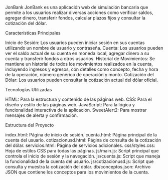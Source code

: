 JonBank
JonBank es una aplicación web de simulación bancaria que permite a los usuarios realizar diversas acciones como verificar saldos, agregar dinero, transferir fondos, calcular plazos fijos y consultar la cotización del dólar.

Características Principales

Inicio de Sesión: Los usuarios pueden iniciar sesión en sus cuentas utilizando un nombre de usuario y contraseña.
Cuenta: Los usuarios pueden ver el saldo actual de su cuenta en moneda local, agregar dinero a su cuenta y transferir fondos a otros usuarios.
Historial de Movimientos: Se mantiene un historial de todos los movimientos realizados en la cuenta, incluyendo ingresos y egresos, con detalles como concepto, fecha y hora de la operación, número genérico de operación y monto.
Cotización del Dólar: Los usuarios pueden consultar la cotización actual del dólar oficial.

Tecnologías Utilizadas

HTML: Para la estructura y contenido de las páginas web.
CSS: Para el diseño y estilo de las páginas web.
JavaScript: Para la lógica y funcionalidad interactiva de la aplicación.
SweetAlert2: Para mostrar mensajes de alerta y confirmación.


Estructura del Proyecto

index.html: Página de inicio de sesión.
cuenta.html: Página principal de la cuenta del usuario.
cotizacionusd.html: Página de consulta de la cotización del dólar.
servicios.html: Página de servicios adicionales.
css/styles.css: Hoja de estilos CSS para todas las páginas.
js/main.js: Script principal que controla el inicio de sesión y la navegación.
js/cuenta.js: Script que maneja la funcionalidad de la cuenta del usuario.
js/cotizacionusd.js: Script que consulta y muestra la cotización del dólar.
db/conceptos.json: Archivo JSON que contiene los conceptos para los movimientos de la cuenta.
